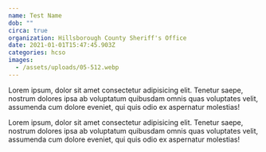 ```yaml
---
name: Test Name
dob: ""
circa: true
organization: Hillsborough County Sheriff's Office
date: 2021-01-01T15:47:45.903Z
categories: hcso
images:
  - /assets/uploads/05-512.webp
---
```

Lorem ipsum, dolor sit amet consectetur adipisicing elit. Tenetur saepe, nostrum dolores ipsa ab voluptatum quibusdam omnis quas voluptates velit, assumenda cum dolore eveniet, qui quis odio ex aspernatur molestias!

Lorem ipsum, dolor sit amet consectetur adipisicing elit. Tenetur saepe, nostrum dolores ipsa ab voluptatum quibusdam omnis quas voluptates velit, assumenda cum dolore eveniet, qui quis odio ex aspernatur molestias!
